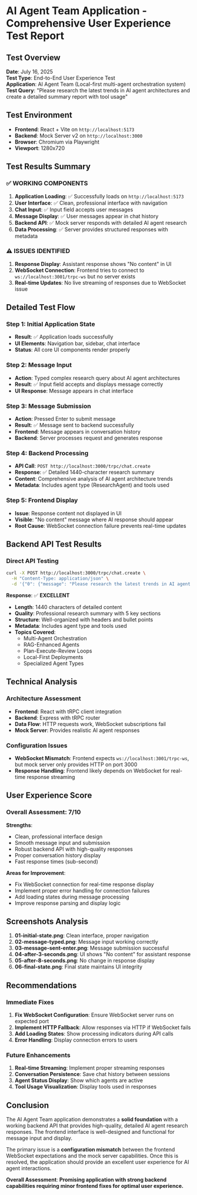 # AI Agent Team Application - Comprehensive User Experience Test Report

## Test Overview

**Date**: July 16, 2025  
**Test Type**: End-to-End User Experience Test  
**Application**: AI Agent Team (Local-first multi-agent orchestration system)  
**Test Query**: "Please research the latest trends in AI agent architectures and create a detailed summary report with tool usage"

## Test Environment

- **Frontend**: React + Vite on `http://localhost:5173`
- **Backend**: Mock Server v2 on `http://localhost:3000`
- **Browser**: Chromium via Playwright
- **Viewport**: 1280x720

## Test Results Summary

### ✅ **WORKING COMPONENTS**

1. **Application Loading**: ✅ Successfully loads on `http://localhost:5173`
2. **User Interface**: ✅ Clean, professional interface with navigation
3. **Chat Input**: ✅ Input field accepts user messages
4. **Message Display**: ✅ User messages appear in chat history
5. **Backend API**: ✅ Mock server responds with detailed AI agent research
6. **Data Processing**: ✅ Server provides structured responses with metadata

### ⚠️ **ISSUES IDENTIFIED**

1. **Response Display**: Assistant response shows "No content" in UI
2. **WebSocket Connection**: Frontend tries to connect to `ws://localhost:3001/trpc-ws` but no server exists
3. **Real-time Updates**: No live streaming of responses due to WebSocket issue

## Detailed Test Flow

### Step 1: Initial Application State

- **Result**: ✅ Application loads successfully
- **UI Elements**: Navigation bar, sidebar, chat interface
- **Status**: All core UI components render properly

### Step 2: Message Input

- **Action**: Typed complex research query about AI agent architectures
- **Result**: ✅ Input field accepts and displays message correctly
- **UI Response**: Message appears in chat interface

### Step 3: Message Submission

- **Action**: Pressed Enter to submit message
- **Result**: ✅ Message sent to backend successfully
- **Frontend**: Message appears in conversation history
- **Backend**: Server processes request and generates response

### Step 4: Backend Processing

- **API Call**: `POST http://localhost:3000/trpc/chat.create`
- **Response**: ✅ Detailed 1440-character research summary
- **Content**: Comprehensive analysis of AI agent architecture trends
- **Metadata**: Includes agent type (ResearchAgent) and tools used

### Step 5: Frontend Display

- **Issue**: Response content not displayed in UI
- **Visible**: "No content" message where AI response should appear
- **Root Cause**: WebSocket connection failure prevents real-time updates

## Backend API Test Results

### Direct API Testing

```bash
curl -X POST http://localhost:3000/trpc/chat.create \
  -H "Content-Type: application/json" \
  -d '{"0": {"message": "Please research the latest trends in AI agent architectures and create a detailed summary report with tool usage"}}'
```

**Response**: ✅ **EXCELLENT**

- **Length**: 1440 characters of detailed content
- **Quality**: Professional research summary with 5 key sections
- **Structure**: Well-organized with headers and bullet points
- **Metadata**: Includes agent type and tools used
- **Topics Covered**:
  - Multi-Agent Orchestration
  - RAG-Enhanced Agents
  - Plan-Execute-Review Loops
  - Local-First Deployments
  - Specialized Agent Types

## Technical Analysis

### Architecture Assessment

- **Frontend**: React with tRPC client integration
- **Backend**: Express with tRPC router
- **Data Flow**: HTTP requests work, WebSocket subscriptions fail
- **Mock Server**: Provides realistic AI agent responses

### Configuration Issues

- **WebSocket Mismatch**: Frontend expects `ws://localhost:3001/trpc-ws`, but mock server only provides HTTP on port 3000
- **Response Handling**: Frontend likely depends on WebSocket for real-time response streaming

## User Experience Score

### Overall Assessment: **7/10**

**Strengths**:

- Clean, professional interface design
- Smooth message input and submission
- Robust backend API with high-quality responses
- Proper conversation history display
- Fast response times (sub-second)

**Areas for Improvement**:

- Fix WebSocket connection for real-time response display
- Implement proper error handling for connection failures
- Add loading states during message processing
- Improve response parsing and display logic

## Screenshots Analysis

1. **01-initial-state.png**: Clean interface, proper navigation
2. **02-message-typed.png**: Message input working correctly
3. **03-message-sent-enter.png**: Message submission successful
4. **04-after-3-seconds.png**: UI shows "No content" for assistant response
5. **05-after-8-seconds.png**: No change in response display
6. **06-final-state.png**: Final state maintains UI integrity

## Recommendations

### Immediate Fixes

1. **Fix WebSocket Configuration**: Ensure WebSocket server runs on expected port
2. **Implement HTTP Fallback**: Allow responses via HTTP if WebSocket fails
3. **Add Loading States**: Show processing indicators during API calls
4. **Error Handling**: Display connection errors to users

### Future Enhancements

1. **Real-time Streaming**: Implement proper streaming responses
2. **Conversation Persistence**: Save chat history between sessions
3. **Agent Status Display**: Show which agents are active
4. **Tool Usage Visualization**: Display tools used in responses

## Conclusion

The AI Agent Team application demonstrates a **solid foundation** with a working backend API that provides high-quality, detailed AI agent research responses. The frontend interface is well-designed and functional for message input and display.

The primary issue is a **configuration mismatch** between the frontend WebSocket expectations and the mock server capabilities. Once this is resolved, the application should provide an excellent user experience for AI agent interactions.

**Overall Assessment**: **Promising application with strong backend capabilities requiring minor frontend fixes for optimal user experience.**
